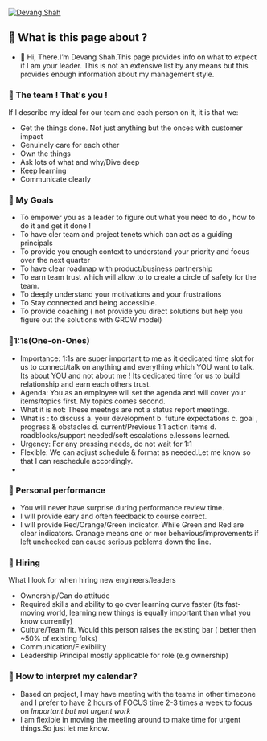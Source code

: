 

[![Devang Shah ](https://media-exp1.licdn.com/dms/image/C5616AQFoYKxL7XseAA/profile-displaybackgroundimage-shrink_200_800/0/1614388698508?e=1623283200&v=beta&t=ekE1q0-SDlnKkk0m247x47JHnCYYSYhfCAuokBxKQUU )](https://www.linkedin.com/in/devang-d-shah/)


<!--- you can follow me on Twitter [@devang_shah](https://twitter.com/devang_shah) or on [Linkedin](https://www.linkedin.com/in/devang-d-shah/)
-->

## 👀 What is this page about ? 
- 👋 Hi, There.I’m Devang Shah.This page provides info on what to expect if I am your leader. This is not an extensive list by any means but this provides enough information about my management style.

### 🧱 The team ! That's you !
If I describe my ideal for our team and each person on it, it is that we:
- Get the things done. Not just anything but the onces with customer impact
- Genuinely care for each other 
- Own the things
- Ask lots of what and why/Dive deep
- Keep learning
- Communicate clearly

### 🎯 My Goals
- To empower you as a leader to figure out what you need to do , how to do it and get it done !   
- To have cler team and project tenets which can act as a guiding principals 
- To provide you enough context to understand your priority and focus over the next quarter
- To have clear roadmap with product/business partnership
- To earn team trust which will allow to to create a circle of safety for the team.
- To deeply understand your motivations and your frustrations
- To Stay connected and being accessible.
- To provide coaching ( not provide you direct solutions but help you figure out the solutions with GROW model)

### 🌱**1:1s(One-on-Ones)**
- Importance:  1:1s are super important to me as it dedicated time slot for us to connect/talk on anything and everything which YOU want to talk. Its about YOU and not about me ! Its dedicated time for us to build relationship and earn each others trust.
- Agenda: You as an employee will set the agenda and will cover your items/topics first. My topics comes second.
- What it is not: These meetngs are not a status report meetings.
- What is  : to discuss a. your development  b. future expectations c. goal , progress & obstacles d. current/Previous 1:1 action items d. roadblocks/support needed/soft escalations e.lessons learned.
- Urgency: For any pressing needs, do not wait for 1:1 
- Flexible: We can adjust schedule & format as needed.Let me know so that I can reschedule accordingly. 
- 
### 💯 Personal performance 
- You will never have surprise during performance review time. 
- I will provide eary and often feedback to course correct. 
- I will provide Red/Orange/Green indicator. While Green and Red are clear indicators. Oranage means one or mor behavious/improvements if left unchecked can cause serious poblems down the line.

### 📝 Hiring 
What I look for when hiring new engineers/leaders
- Ownership/Can do attitude  
- Required skills and ability to go over learning curve faster (its fast-moving world, learning new things is equally important than what you know currently) 
- Culture/Team fit. Would this person raises the existing bar ( better then ~50% of existing folks) 
- Communication/Flexibility 
- Leadership Principal mostly applicable for role (e.g ownership)

### 📅 How to interpret my calendar ?
- Based on project, I may have meeting with the teams in other timezone and I prefer to have 2 hours of FOCUS time 2-3 times a week to focus on _Important but not urgent work_
- I am flexible in moving the meeting around to make time for urgent things.So just let me know.  


<!---
devangdshah/devangdshah is a ✨ special ✨ repository because its `README.md` (this file) appears on your GitHub profile.
You can click the Preview link to take a look at your changes.
--->
